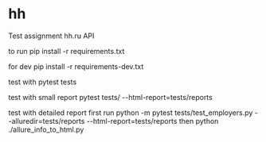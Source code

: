 # hh
Test assignment hh.ru API


to run
pip install -r requirements.txt

for dev
pip install -r requirements-dev.txt

test with 
pytest tests

test with small report
pytest tests/ --html-report=tests/reports

test with detailed report
first run
python -m pytest tests/test_employers.py --alluredir=tests/reports --html-report=tests/reports
then
python ./allure_info_to_html.py

